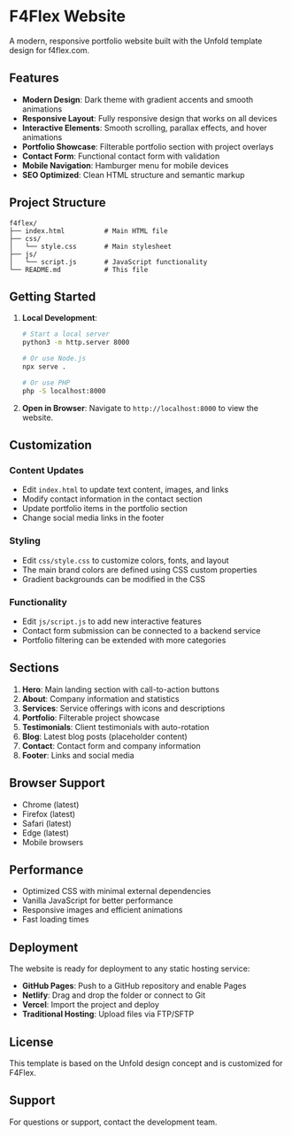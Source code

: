 # F4Flex Website

A modern, responsive portfolio website built with the Unfold template design for f4flex.com.

## Features

- **Modern Design**: Dark theme with gradient accents and smooth animations
- **Responsive Layout**: Fully responsive design that works on all devices
- **Interactive Elements**: Smooth scrolling, parallax effects, and hover animations
- **Portfolio Showcase**: Filterable portfolio section with project overlays
- **Contact Form**: Functional contact form with validation
- **Mobile Navigation**: Hamburger menu for mobile devices
- **SEO Optimized**: Clean HTML structure and semantic markup

## Project Structure

```
f4flex/
├── index.html          # Main HTML file
├── css/
│   └── style.css       # Main stylesheet
├── js/
│   └── script.js       # JavaScript functionality
└── README.md           # This file
```

## Getting Started

1. **Local Development**:
   ```bash
   # Start a local server
   python3 -m http.server 8000
   
   # Or use Node.js
   npx serve .
   
   # Or use PHP
   php -S localhost:8000
   ```

2. **Open in Browser**:
   Navigate to `http://localhost:8000` to view the website.

## Customization

### Content Updates
- Edit `index.html` to update text content, images, and links
- Modify contact information in the contact section
- Update portfolio items in the portfolio section
- Change social media links in the footer

### Styling
- Edit `css/style.css` to customize colors, fonts, and layout
- The main brand colors are defined using CSS custom properties
- Gradient backgrounds can be modified in the CSS

### Functionality
- Edit `js/script.js` to add new interactive features
- Contact form submission can be connected to a backend service
- Portfolio filtering can be extended with more categories

## Sections

1. **Hero**: Main landing section with call-to-action buttons
2. **About**: Company information and statistics
3. **Services**: Service offerings with icons and descriptions
4. **Portfolio**: Filterable project showcase
5. **Testimonials**: Client testimonials with auto-rotation
6. **Blog**: Latest blog posts (placeholder content)
7. **Contact**: Contact form and company information
8. **Footer**: Links and social media

## Browser Support

- Chrome (latest)
- Firefox (latest)
- Safari (latest)
- Edge (latest)
- Mobile browsers

## Performance

- Optimized CSS with minimal external dependencies
- Vanilla JavaScript for better performance
- Responsive images and efficient animations
- Fast loading times

## Deployment

The website is ready for deployment to any static hosting service:

- **GitHub Pages**: Push to a GitHub repository and enable Pages
- **Netlify**: Drag and drop the folder or connect to Git
- **Vercel**: Import the project and deploy
- **Traditional Hosting**: Upload files via FTP/SFTP

## License

This template is based on the Unfold design concept and is customized for F4Flex.

## Support

For questions or support, contact the development team.

